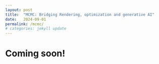 ```yaml
---
layout: post
title:  "MCMC: Bridging Rendering, optimization and generative AI"
date:   2024-09-01 
permalink: /mcmc/
# categories: jekyll update
--- 
```


# Coming soon!

